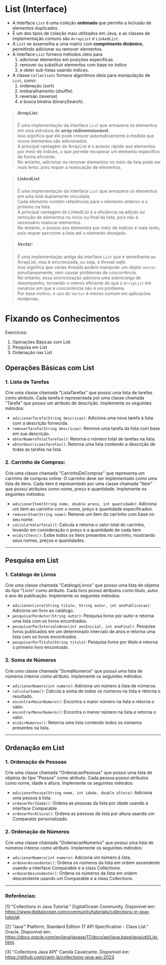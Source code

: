 # List (Interface)

- A interface `List` é uma coleção **ordenada** que permite a inclusão de elementos duplicados.
- É um dos tipos de coleção mais utilizados em Java, e as classes de implementação comuns são `ArrayList` e `LinkedList`.
- A `List` se assemelha a uma matriz com **comprimento dinâmico**, permitindo adicionar ou remover elementos.
- A interface `List` fornece métodos úteis para 
  1. adicionar elementos em posições específicas
  2. remover ou substituir elementos com base no índice 
  3. e obter sub-listas usando índices.
- A classe `Collections` fornece algoritmos úteis para manipulação de `List`, como:
  1. ordenação (sort)
  2. embaralhamento (shuffle)
  3. reversão (reverse) 
  4. e busca binária (binarySearch).

> ##### *ArrayList*: 
> É uma implementação da interface `List` que armazena os elementos em uma estrutura de **array redimensionável**.   
> Isso significa que ele pode crescer automaticamente à medida que novos elementos são adicionados.  
> A principal vantagem do ArrayList é o acesso rápido aos elementos por meio de índices, o que permite recuperar um elemento específico de forma eficiente.  
> No entanto, adicionar ou remover elementos no meio da lista pode ser mais lento, pois requer a realocação de elementos.

> ##### *LinkedList*: 
> É uma implementação da interface `List` que armazena os elementos em uma lista duplamente vinculada.  
> Cada elemento contém referências para o elemento anterior e o próximo na lista.  
> A principal vantagem do LinkedList é a eficiência na adição ou remoção de elementos no início ou final da lista, pois não é necessário realocar elementos.  
> No entanto, o acesso aos elementos por meio de índices é mais lento, pois requer percorrer a lista até o elemento desejado.

> ##### *Vector*: 
> É uma implementação antiga da interface `List` que é semelhante ao ArrayList, mas é sincronizada, ou seja, é _thread-safe_.  
> Isso significa que várias threads podem manipular um objeto `Vector` simultaneamente, sem causar problemas de concorrência.  
> No entanto, essa sincronização adiciona uma sobrecarga de desempenho, tornando-o menos eficiente do que o `ArrayList` em cenários em que a concorrência não é um problema.  
> Por esse motivo, o uso do `Vector` é menos comum em aplicações modernas.

# Fixando os Conhecimentos

Exercícios:

1. Operações Básicas com List
2. Pesquisa em List
3. Ordenação nas List

## Operações Básicas com List

### 1. Lista de Tarefas
<p>Crie uma classe chamada "ListaTarefas" que possui uma lista de tarefas como atributo. Cada tarefa é representada por uma classe chamada "Tarefa" que possui um atributo de descrição. Implemente os seguintes métodos:

- `adicionarTarefa(String descricao)`: Adiciona uma nova tarefa à lista com a descrição fornecida.
- `removerTarefa(String descricao)`: Remove uma tarefa da lista com base em sua descrição.
- `obterNumeroTotalTarefas()`: Retorna o número total de tarefas na lista.
- `obterDescricoesTarefas()`: Retorna uma lista contendo a descrição de todas as tarefas na lista.
</p>

### 2. Carrinho de Compras:

<p>Crie uma classe chamada "CarrinhoDeCompras" que representa um carrinho de compras online. O carrinho deve ser implementado como uma lista de itens. Cada item é representado por uma classe chamada "Item" que possui atributos como nome, preço e quantidade. Implemente os seguintes métodos:

- `adicionarItem(String nome, double preco, int quantidade)`: Adiciona um item ao carrinho com o nome, preço e quantidade especificados.
- `removerItem(String nome)`: Remove um item do carrinho com base no seu nome.
- `calcularValorTotal()`: Calcula e retorna o valor total do carrinho, levando em consideração o preço e a quantidade de cada item.
- `exibirItens()`: Exibe todos os itens presentes no carrinho, mostrando seus nomes, preços e quantidades.
</p>

----

## Pesquisa em List

### 1. Catálogo de Livros

<p>Crie uma classe chamada "CatalogoLivros" que possui uma lista de objetos do tipo "Livro" como atributo. Cada livro possui atributos como título, autor e ano de publicação. Implemente os seguintes métodos:

- `adicionarLivro(String titulo, String autor, int anoPublicacao)`: Adiciona um livro ao catálogo.
- `pesquisarPorAutor(String autor)`: Pesquisa livros por autor e retorna uma lista com os livros encontrados.
- `pesquisarPorIntervaloAnos(int anoInicial, int anoFinal)`: Pesquisa livros publicados em um determinado intervalo de anos e retorna uma lista com os livros encontrados.
- `pesquisarPorTitulo(String titulo)`: Pesquisa livros por título e retorna o primeiro livro encontrado.
</p>

### 2. Soma de Números

<p>Crie uma classe chamada "SomaNumeros" que possui uma lista de números inteiros como atributo. Implemente os seguintes métodos:

- `adicionarNumero(int numero)`: Adiciona um número à lista de números.
- `calcularSoma()`: Calcula a soma de todos os números na lista e retorna o resultado.
- `encontrarMaiorNumero()`: Encontra o maior número na lista e retorna o valor.
- `encontrarMenorNumero()`: Encontra o menor número na lista e retorna o valor.
- `exibirNumeros()`: Retorna uma lista contendo todos os números presentes na lista.

-------

## Ordenação em List

### 1. Ordenação de Pessoas

<p>Crie uma classe chamada "OrdenacaoPessoas" que possui uma lista de objetos do tipo "Pessoa" como atributo. Cada pessoa possui atributos como nome, idade e altura. Implemente os seguintes métodos:

- `adicionarPessoa(String nome, int idade, double altura)`: Adiciona uma pessoa à lista.
- `ordenarPorIdade()`: Ordena as pessoas da lista por idade usando a interface Comparable.
- `ordenarPorAltura()`: Ordena as pessoas da lista por altura usando um Comparator personalizado.
</p>

### 2. Ordenação de Números

<p>Crie uma classe chamada "OrdenacaoNumeros" que possui uma lista de números inteiros como atributo. Implemente os seguintes métodos:

- `adicionarNumero(int numero)`: Adiciona um número à lista.
- `ordenarAscendente()`: Ordena os números da lista em ordem ascendente usando a interface Comparable e a class Collections.
- `ordenarDescendente()`: Ordena os números da lista em ordem descendente usando um Comparable e a class Collections.
</p>

---

### Referências:

[1] "Collections in Java Tutorial." DigitalOcean Community. Disponível em: https://www.digitalocean.com/community/tutorials/collections-in-java-tutorial.

[2] "Java™ Platform, Standard Edition 17 API Specification - Class List." Oracle. Disponível em: https://docs.oracle.com/en/java/javase/17/docs/api/java.base/java/util/List.html.

[3] "Collections Java API" Camila Cavalcante. Disponível em: https://github.com/cami-la/collections-java-api-2023